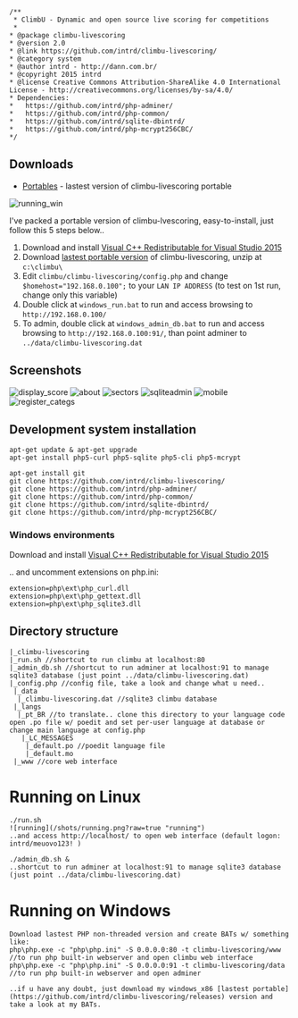```
/**
 * ClimbU - Dynamic and open source live scoring for competitions
 * 
* @package climbu-livescoring
* @version 2.0
* @link https://github.com/intrd/climbu-livescoring/
* @category system
* @author intrd - http://dann.com.br/
* @copyright 2015 intrd
* @license Creative Commons Attribution-ShareAlike 4.0 International License - http://creativecommons.org/licenses/by-sa/4.0/
* Dependencies: 
* 	https://github.com/intrd/php-adminer/
* 	https://github.com/intrd/php-common/
* 	https://github.com/intrd/sqlite-dbintrd/
* 	https://github.com/intrd/php-mcrypt256CBC/
*/
```
## Downloads

* [Portables](https://github.com/intrd/climbu-livescoring/releases) - lastest version of climbu-livescoring portable 

![running_win](/shots/running_win.png?raw=true "running_win")

I've packed a portable version of climbu-lvescoring, easy-to-install, just follow this 5 steps below..

1. Download and install [Visual C++ Redistributable for Visual Studio 2015](http://www.microsoft.com/en-us/download/details.aspx?id=48145)
2. Download [lastest portable version](https://github.com/intrd/climbu-livescoring/releases) of climbu-livescoring, unzip at `c:\climbu\`
3. Edit `climbu/climbu-livescoring/config.php` and change `$homehost="192.168.0.100";` to your `LAN IP ADDRESS` (to test on 1st run, change only this variable)
4. Double click at `windows_run.bat` to run and access browsing to `http://192.168.0.100/` 
5. To admin, double click at `windows_admin_db.bat` to run and access browsing to `http://192.168.0.100:91/`, than point adminer to `../data/climbu-livescoring.dat`

## Screenshots
![display_score](/shots/display_score.png?raw=true "display_score")
![about](/shots/about.png?raw=true "about")
![sectors](/shots/sectors.png?raw=true "sectors")
![sqliteadmin](/shots/sqliteadmin.png?raw=true "sqliteadmin")
![mobile](/shots/mobile.jpg?raw=true "mobile")
![register_categs](/shots/register_catgs.png?raw=true "register_catgs")


## Development system installation
```
apt-get update & apt-get upgrade
apt-get install php5-curl php5-sqlite php5-cli php5-mcrypt

apt-get install git
git clone https://github.com/intrd/climbu-livescoring/
git clone https://github.com/intrd/php-adminer/
git clone https://github.com/intrd/php-common/
git clone https://github.com/intrd/sqlite-dbintrd/
git clone https://github.com/intrd/php-mcrypt256CBC/

```
### Windows environments

Download and install [Visual C++ Redistributable for Visual Studio 2015](http://www.microsoft.com/en-us/download/details.aspx?id=48145)

.. and uncomment extensions on php.ini:
```
extension=php\ext\php_curl.dll
extension=php\ext\php_gettext.dll
extension=php\ext\php_sqlite3.dll
```

## Directory structure
```
|_climbu-livescoring
|_run.sh //shortcut to run climbu at localhost:80
|_admin_db.sh //shortcut to run adminer at localhost:91 to manage sqlite3 database (just point ../data/climbu-livescoring.dat)
|_config.php //config file, take a look and change what u need..
 |_data
  |_climbu-livescoring.dat //sqlite3 climbu database
 |_langs
  |_pt_BR //to translate.. clone this directory to your language code open .po file w/ poedit and set per-user language at database or change main language at config.php
   |_LC_MESSAGES
    |_default.po //poedit language file
    |_default.mo 
 |_www //core web interface

```

# Running on Linux
```
./run.sh
![running](/shots/running.png?raw=true "running")
..and access http://localhost/ to open web interface (default logon: intrd/meuovo123! )

./admin_db.sh & 
..shortcut to run adminer at localhost:91 to manage sqlite3 database (just point ../data/climbu-livescoring.dat)

```

# Running on Windows
```
Download lastest PHP non-threaded version and create BATs w/ something like: 
php\php.exe -c "php\php.ini" -S 0.0.0.0:80 -t climbu-livescoring/www //to run php built-in webserver and open climbu web interface
php\php.exe -c "php\php.ini" -S 0.0.0.0:91 -t climbu-livescoring/data //to run php built-in webserver and open adminer

..if u have any doubt, just download my windows_x86 [lastest portable](https://github.com/intrd/climbu-livescoring/releases) version and take a look at my BATs.
```



